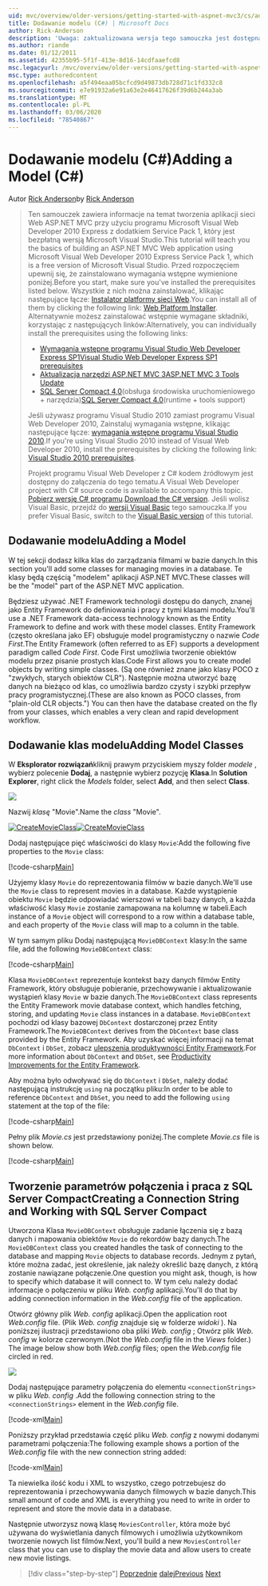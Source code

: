 ```yaml
---
uid: mvc/overview/older-versions/getting-started-with-aspnet-mvc3/cs/adding-a-model
title: Dodawanie modelu (C#) | Microsoft Docs
author: Rick-Anderson
description: 'Uwaga: zaktualizowana wersja tego samouczka jest dostępna w tym miejscu, w którym są używane ASP.NET MVC 5 i Visual Studio 2013. Jest to bezpieczniejsze i łatwiejsze w obserwowanie...'
ms.author: riande
ms.date: 01/12/2011
ms.assetid: 42355b95-5f1f-413e-8d16-14cdfaaefcd8
msc.legacyurl: /mvc/overview/older-versions/getting-started-with-aspnet-mvc3/cs/adding-a-model
msc.type: authoredcontent
ms.openlocfilehash: a5f494eaa05bcfcd9d49873db728d71c1fd332c8
ms.sourcegitcommit: e7e91932a6e91a63e2e46417626f39d6b244a3ab
ms.translationtype: MT
ms.contentlocale: pl-PL
ms.lasthandoff: 03/06/2020
ms.locfileid: "78540867"
---
```

# <a name="adding-a-model-c"></a><span data-ttu-id="fc951-104">Dodawanie modelu (C#)</span><span class="sxs-lookup"><span data-stu-id="fc951-104">Adding a Model (C#)</span></span>

<span data-ttu-id="fc951-105">Autor [Rick Anderson](https://twitter.com/RickAndMSFT)</span><span class="sxs-lookup"><span data-stu-id="fc951-105">by [Rick Anderson](https://twitter.com/RickAndMSFT)</span></span>

> <span data-ttu-id="fc951-106">Ten samouczek zawiera informacje na temat tworzenia aplikacji sieci Web ASP.NET MVC przy użyciu programu Microsoft Visual Web Developer 2010 Express z dodatkiem Service Pack 1, który jest bezpłatną wersją Microsoft Visual Studio.</span><span class="sxs-lookup"><span data-stu-id="fc951-106">This tutorial will teach you the basics of building an ASP.NET MVC Web application using Microsoft Visual Web Developer 2010 Express Service Pack 1, which is a free version of Microsoft Visual Studio.</span></span> <span data-ttu-id="fc951-107">Przed rozpoczęciem upewnij się, że zainstalowano wymagania wstępne wymienione poniżej.</span><span class="sxs-lookup"><span data-stu-id="fc951-107">Before you start, make sure you've installed the prerequisites listed below.</span></span> <span data-ttu-id="fc951-108">Wszystkie z nich można zainstalować, klikając następujące łącze: [Instalator platformy sieci Web](https://www.microsoft.com/web/gallery/install.aspx?appid=VWD2010SP1Pack).</span><span class="sxs-lookup"><span data-stu-id="fc951-108">You can install all of them by clicking the following link: [Web Platform Installer](https://www.microsoft.com/web/gallery/install.aspx?appid=VWD2010SP1Pack).</span></span> <span data-ttu-id="fc951-109">Alternatywnie możesz zainstalować wstępnie wymagane składniki, korzystając z następujących linków:</span><span class="sxs-lookup"><span data-stu-id="fc951-109">Alternatively, you can individually install the prerequisites using the following links:</span></span>
> 
> - [<span data-ttu-id="fc951-110">Wymagania wstępne programu Visual Studio Web Developer Express SP1</span><span class="sxs-lookup"><span data-stu-id="fc951-110">Visual Studio Web Developer Express SP1 prerequisites</span></span>](https://www.microsoft.com/web/gallery/install.aspx?appid=VWD2010SP1Pack)
> - [<span data-ttu-id="fc951-111">Aktualizacja narzędzi ASP.NET MVC 3</span><span class="sxs-lookup"><span data-stu-id="fc951-111">ASP.NET MVC 3 Tools Update</span></span>](https://www.microsoft.com/web/gallery/install.aspx?appsxml=&amp;appid=MVC3)
> - <span data-ttu-id="fc951-112">[SQL Server Compact 4,0](https://www.microsoft.com/web/gallery/install.aspx?appid=SQLCE;SQLCEVSTools_4_0)(obsługa środowiska uruchomieniowego + narzędzia)</span><span class="sxs-lookup"><span data-stu-id="fc951-112">[SQL Server Compact 4.0](https://www.microsoft.com/web/gallery/install.aspx?appid=SQLCE;SQLCEVSTools_4_0)(runtime + tools support)</span></span>
> 
> <span data-ttu-id="fc951-113">Jeśli używasz programu Visual Studio 2010 zamiast programu Visual Web Developer 2010, Zainstaluj wymagania wstępne, klikając następujące łącze: [wymagania wstępne programu Visual Studio 2010](https://www.microsoft.com/web/gallery/install.aspx?appsxml=&amp;appid=VS2010SP1Pack).</span><span class="sxs-lookup"><span data-stu-id="fc951-113">If you're using Visual Studio 2010 instead of Visual Web Developer 2010, install the prerequisites by clicking the following link: [Visual Studio 2010 prerequisites](https://www.microsoft.com/web/gallery/install.aspx?appsxml=&amp;appid=VS2010SP1Pack).</span></span>
> 
> <span data-ttu-id="fc951-114">Projekt programu Visual Web Developer z C# kodem źródłowym jest dostępny do załączenia do tego tematu.</span><span class="sxs-lookup"><span data-stu-id="fc951-114">A Visual Web Developer project with C# source code is available to accompany this topic.</span></span> <span data-ttu-id="fc951-115">[Pobierz wersję C# programu](https://code.msdn.microsoft.com/Introduction-to-MVC-3-10d1b098).</span><span class="sxs-lookup"><span data-stu-id="fc951-115">[Download the C# version](https://code.msdn.microsoft.com/Introduction-to-MVC-3-10d1b098).</span></span> <span data-ttu-id="fc951-116">Jeśli wolisz Visual Basic, przejdź do [wersji Visual Basic](../vb/adding-a-model.md) tego samouczka.</span><span class="sxs-lookup"><span data-stu-id="fc951-116">If you prefer Visual Basic, switch to the [Visual Basic version](../vb/adding-a-model.md) of this tutorial.</span></span>

## <a name="adding-a-model"></a><span data-ttu-id="fc951-117">Dodawanie modelu</span><span class="sxs-lookup"><span data-stu-id="fc951-117">Adding a Model</span></span>

<span data-ttu-id="fc951-118">W tej sekcji dodasz kilka klas do zarządzania filmami w bazie danych.</span><span class="sxs-lookup"><span data-stu-id="fc951-118">In this section you'll add some classes for managing movies in a database.</span></span> <span data-ttu-id="fc951-119">Te klasy będą częścią "modelem" aplikacji ASP.NET MVC.</span><span class="sxs-lookup"><span data-stu-id="fc951-119">These classes will be the "model" part of the ASP.NET MVC application.</span></span>

<span data-ttu-id="fc951-120">Będziesz używać .NET Framework technologii dostępu do danych, znanej jako Entity Framework do definiowania i pracy z tymi klasami modelu.</span><span class="sxs-lookup"><span data-stu-id="fc951-120">You'll use a .NET Framework data-access technology known as the Entity Framework to define and work with these model classes.</span></span> <span data-ttu-id="fc951-121">Entity Framework (często określana jako EF) obsługuje model programistyczny o nazwie *Code First*.</span><span class="sxs-lookup"><span data-stu-id="fc951-121">The Entity Framework (often referred to as EF) supports a development paradigm called *Code First*.</span></span> <span data-ttu-id="fc951-122">Code First umożliwia tworzenie obiektów modelu przez pisanie prostych klas.</span><span class="sxs-lookup"><span data-stu-id="fc951-122">Code First allows you to create model objects by writing simple classes.</span></span> <span data-ttu-id="fc951-123">(Są one również znane jako klasy POCO z "zwykłych, starych obiektów CLR"). Następnie można utworzyć bazę danych na bieżąco od klas, co umożliwia bardzo czysty i szybki przepływ pracy programistycznej.</span><span class="sxs-lookup"><span data-stu-id="fc951-123">(These are also known as POCO classes, from "plain-old CLR objects.") You can then have the database created on the fly from your classes, which enables a very clean and rapid development workflow.</span></span>

## <a name="adding-model-classes"></a><span data-ttu-id="fc951-124">Dodawanie klas modelu</span><span class="sxs-lookup"><span data-stu-id="fc951-124">Adding Model Classes</span></span>

<span data-ttu-id="fc951-125">W **Eksplorator rozwiązań**kliknij prawym przyciskiem myszy folder *modele* , wybierz polecenie **Dodaj**, a następnie wybierz pozycję **Klasa**.</span><span class="sxs-lookup"><span data-stu-id="fc951-125">In **Solution Explorer**, right click the *Models* folder, select **Add**, and then select **Class**.</span></span>

![](adding-a-model/_static/image1.png)

<span data-ttu-id="fc951-126">Nazwij *klasę* "Movie".</span><span class="sxs-lookup"><span data-stu-id="fc951-126">Name the *class* "Movie".</span></span>

<span data-ttu-id="fc951-127">[![CreateMovieClass](adding-a-model/_static/image3.png)](adding-a-model/_static/image2.png)</span><span class="sxs-lookup"><span data-stu-id="fc951-127">[![CreateMovieClass](adding-a-model/_static/image3.png)](adding-a-model/_static/image2.png)</span></span>

<span data-ttu-id="fc951-128">Dodaj następujące pięć właściwości do klasy `Movie`:</span><span class="sxs-lookup"><span data-stu-id="fc951-128">Add the following five properties to the `Movie` class:</span></span>

[!code-csharp[Main](adding-a-model/samples/sample1.cs)]

<span data-ttu-id="fc951-129">Użyjemy klasy `Movie` do reprezentowania filmów w bazie danych.</span><span class="sxs-lookup"><span data-stu-id="fc951-129">We'll use the `Movie` class to represent movies in a database.</span></span> <span data-ttu-id="fc951-130">Każde wystąpienie obiektu `Movie` będzie odpowiadać wierszowi w tabeli bazy danych, a każda właściwość klasy `Movie` zostanie zamapowana na kolumnę w tabeli.</span><span class="sxs-lookup"><span data-stu-id="fc951-130">Each instance of a `Movie` object will correspond to a row within a database table, and each property of the `Movie` class will map to a column in the table.</span></span>

<span data-ttu-id="fc951-131">W tym samym pliku Dodaj następującą `MovieDBContext` klasy:</span><span class="sxs-lookup"><span data-stu-id="fc951-131">In the same file, add the following `MovieDBContext` class:</span></span>

[!code-csharp[Main](adding-a-model/samples/sample2.cs)]

<span data-ttu-id="fc951-132">Klasa `MovieDBContext` reprezentuje kontekst bazy danych filmów Entity Framework, który obsługuje pobieranie, przechowywanie i aktualizowanie wystąpień klasy `Movie` w bazie danych.</span><span class="sxs-lookup"><span data-stu-id="fc951-132">The `MovieDBContext` class represents the Entity Framework movie database context, which handles fetching, storing, and updating `Movie` class instances in a database.</span></span> <span data-ttu-id="fc951-133">`MovieDBContext` pochodzi od klasy bazowej `DbContext` dostarczonej przez Entity Framework.</span><span class="sxs-lookup"><span data-stu-id="fc951-133">The `MovieDBContext` derives from the `DbContext` base class provided by the Entity Framework.</span></span> <span data-ttu-id="fc951-134">Aby uzyskać więcej informacji na temat `DbContext` i `DbSet`, zobacz [ulepszenia produktywności Entity Framework](https://blogs.msdn.com/b/efdesign/archive/2010/06/21/productivity-improvements-for-the-entity-framework.aspx?wa=wsignin1.0).</span><span class="sxs-lookup"><span data-stu-id="fc951-134">For more information about `DbContext` and `DbSet`, see [Productivity Improvements for the Entity Framework](https://blogs.msdn.com/b/efdesign/archive/2010/06/21/productivity-improvements-for-the-entity-framework.aspx?wa=wsignin1.0).</span></span>

<span data-ttu-id="fc951-135">Aby można było odwoływać się do `DbContext` i `DbSet`, należy dodać następującą instrukcję `using` na początku pliku:</span><span class="sxs-lookup"><span data-stu-id="fc951-135">In order to be able to reference `DbContext` and `DbSet`, you need to add the following `using` statement at the top of the file:</span></span>

[!code-csharp[Main](adding-a-model/samples/sample3.cs)]

<span data-ttu-id="fc951-136">Pełny plik *Movie.cs* jest przedstawiony poniżej.</span><span class="sxs-lookup"><span data-stu-id="fc951-136">The complete *Movie.cs* file is shown below.</span></span>

[!code-csharp[Main](adding-a-model/samples/sample4.cs)]

## <a name="creating-a-connection-string-and-working-with-sql-server-compact"></a><span data-ttu-id="fc951-137">Tworzenie parametrów połączenia i praca z SQL Server Compact</span><span class="sxs-lookup"><span data-stu-id="fc951-137">Creating a Connection String and Working with SQL Server Compact</span></span>

<span data-ttu-id="fc951-138">Utworzona Klasa `MovieDBContext` obsługuje zadanie łączenia się z bazą danych i mapowania obiektów `Movie` do rekordów bazy danych.</span><span class="sxs-lookup"><span data-stu-id="fc951-138">The `MovieDBContext` class you created handles the task of connecting to the database and mapping `Movie` objects to database records.</span></span> <span data-ttu-id="fc951-139">Jednym z pytań, które można zadać, jest określenie, jak należy określić bazę danych, z którą zostanie nawiązane połączenie.</span><span class="sxs-lookup"><span data-stu-id="fc951-139">One question you might ask, though, is how to specify which database it will connect to.</span></span> <span data-ttu-id="fc951-140">W tym celu należy dodać informacje o połączeniu w pliku *Web. config* aplikacji.</span><span class="sxs-lookup"><span data-stu-id="fc951-140">You'll do that by adding connection information in the *Web.config* file of the application.</span></span>

<span data-ttu-id="fc951-141">Otwórz główny plik *Web. config* aplikacji.</span><span class="sxs-lookup"><span data-stu-id="fc951-141">Open the application root *Web.config* file.</span></span> <span data-ttu-id="fc951-142">(Plik *Web. config* znajduje się w folderze *widoki* ). Na poniższej ilustracji przedstawiono oba pliki *Web. config* ; Otwórz plik *Web. config* w kolorze czerwonym.</span><span class="sxs-lookup"><span data-stu-id="fc951-142">(Not the *Web.config* file in the *Views* folder.) The image below show both *Web.config* files; open the *Web.config* file circled in red.</span></span>

![](adding-a-model/_static/image4.png)

<span data-ttu-id="fc951-143">Dodaj następujące parametry połączenia do elementu `<connectionStrings>` w pliku *Web. config* .</span><span class="sxs-lookup"><span data-stu-id="fc951-143">Add the following connection string to the `<connectionStrings>` element in the *Web.config* file.</span></span>

[!code-xml[Main](adding-a-model/samples/sample5.xml)]

<span data-ttu-id="fc951-144">Poniższy przykład przedstawia część pliku *Web. config* z nowymi dodanymi parametrami połączenia:</span><span class="sxs-lookup"><span data-stu-id="fc951-144">The following example shows a portion of the *Web.config* file with the new connection string added:</span></span>

[!code-xml[Main](adding-a-model/samples/sample6.xml)]

<span data-ttu-id="fc951-145">Ta niewielka ilość kodu i XML to wszystko, czego potrzebujesz do reprezentowania i przechowywania danych filmowych w bazie danych.</span><span class="sxs-lookup"><span data-stu-id="fc951-145">This small amount of code and XML is everything you need to write in order to represent and store the movie data in a database.</span></span>

<span data-ttu-id="fc951-146">Następnie utworzysz nową klasę `MoviesController`, która może być używana do wyświetlania danych filmowych i umożliwia użytkownikom tworzenie nowych list filmów.</span><span class="sxs-lookup"><span data-stu-id="fc951-146">Next, you'll build a new `MoviesController` class that you can use to display the movie data and allow users to create new movie listings.</span></span>

> [!div class="step-by-step"]
> <span data-ttu-id="fc951-147">[Poprzednie](adding-a-view.md)
> [dalej](accessing-your-models-data-from-a-controller.md)</span><span class="sxs-lookup"><span data-stu-id="fc951-147">[Previous](adding-a-view.md)
[Next](accessing-your-models-data-from-a-controller.md)</span></span>
